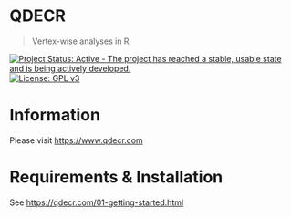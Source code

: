 # QDECR

> Vertex-wise analyses in R

[![Project Status: Active - The project has reached a stable, usable state and is being actively developed.](http://www.repostatus.org/badges/latest/active.svg)](http://www.repostatus.org/#active) [![License: GPL v3](https://img.shields.io/badge/License-GPLv3-blue.svg)](https://www.gnu.org/licenses/gpl-3.0)

# Information

Please visit https://www.qdecr.com

# Requirements & Installation

See https://qdecr.com/01-getting-started.html